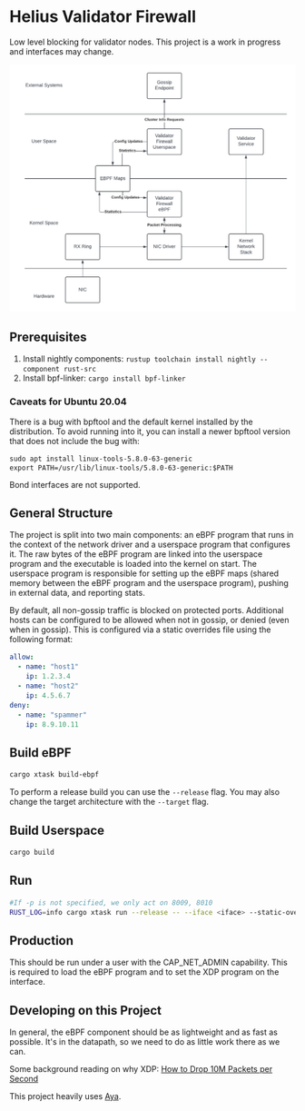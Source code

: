 # Helius Validator Firewall

Low level blocking for validator nodes. This project is a work in progress and interfaces may change.

![arch diagram](./validator_firewall.png)


## Prerequisites

1. Install nightly components: `rustup toolchain install nightly --component rust-src`
2. Install bpf-linker: `cargo install bpf-linker`

### Caveats for Ubuntu 20.04

There is a bug with bpftool and the default kernel installed by the distribution. To avoid running into it, you can install a newer bpftool version that does not include the bug with:

```
sudo apt install linux-tools-5.8.0-63-generic
export PATH=/usr/lib/linux-tools/5.8.0-63-generic:$PATH
```

Bond interfaces are not supported.

## General Structure

The project is split into two main components: an eBPF program that runs in the context of the network driver and a 
userspace program that configures it.  The raw bytes of the eBPF program are linked into the userspace program and 
the executable is loaded into the kernel on start. The userspace program is responsible for setting up the eBPF 
maps (shared memory between the eBPF program and the userspace program), pushing in external data, and reporting stats.

By default, all non-gossip traffic is blocked on protected ports.  Additional hosts can be configured to be allowed when
not in gossip, or denied (even when in gossip).  This is configured via a static overrides file using the following format:

```yaml
allow:
  - name: "host1"
    ip: 1.2.3.4
  - name: "host2"
    ip: 4.5.6.7
deny:
  - name: "spammer"
    ip: 8.9.10.11
```

## Build eBPF

```bash
cargo xtask build-ebpf
```

To perform a release build you can use the `--release` flag.
You may also change the target architecture with the `--target` flag.

## Build Userspace

```bash
cargo build
```

## Run

```bash
#If -p is not specified, we only act on 8009, 8010 
RUST_LOG=info cargo xtask run --release -- --iface <iface> --static-overrides <path_to_static_overrides.yaml> -p 8004 -p 8005 -p 8006
```


## Production
This should be run under a user with the CAP_NET_ADMIN capability. This is required to load the eBPF program and to set the XDP program on the interface.

## Developing on this Project

In general, the eBPF component should be as lightweight and as fast as possible.  It's in the datapath, so we need to do as little  work there as we can.

Some background reading on why XDP: [How to Drop 10M Packets per Second](https://blog.cloudflare.com/how-to-drop-10-million-packets)

This project heavily uses [Aya](https://aya-rs.dev/book/). 



